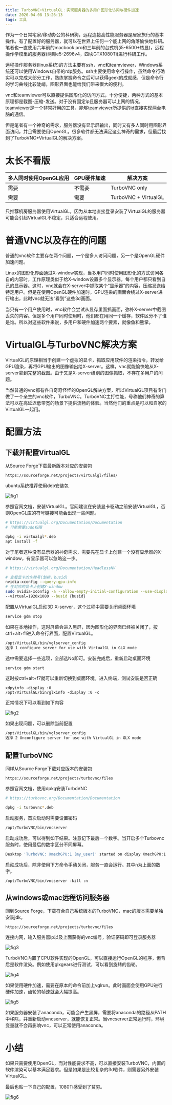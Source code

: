 ```yaml
---
title: TurboVNC+VirtualGL：实现服务器的多用户图形化访问与硬件加速
date: 2020-04-08 13:26:13
tags: 工具
---
```

作为一个日常宅家/移动办公的科研狗，远程连接高性能服务器是居家旅行的基本操作。有了配置好的服务器，就可以在世界上任何一个能上网的角落愉快地科研。笔者也一直使用六年前的macbook pro和三年前的台式机(i5-6500+核显)，远程操作学校里的服务器(两颗e5-2696v4，四块GTX1080Ti)进行科研工作。

远程操作服务器(linux系统)的方法主要有ssh，vnc和teamviewer，Windows系统还可以使用Windows自带的rdp服务。ssh主要使用命令行操作，虽然命令行确实可以完成大部分工作，熟练掌握命令之后可以获得geek的成就感，但是命令行的学习曲线比较陡峭，图形界面也能给我们带来很大的便利。

vnc和teamviewer可以直接提供图形化的访问方式，十分便捷，两种方式的基本原理都是截图-压缩-发送。对于没有固定ip且服务器可以上网的情况，teamviewer是一个非常好用的工具，能够teamviewer所提供的id直接实现两台电脑的通信。

但是笔者有一个神奇的需求，服务器没有显示屏输出，同时又有多人同时用图形界面访问，并且需要使用OpenGL。很多软件都无法满足这么神奇的需求，但最后找到了TurboVNC+VirtualGL的解决方案。

# 太长不看版

| 多人同时使用OpenGL应用 | GPU硬件加速 | 解决方案             |
| ---------------------- | ----------- | -------------------- |
| 需要                   | 不需要      | TurboVNC only        |
| 需要                   | 需要        | TurboVNC + VirtualGL |

只推荐机房服务器使用VirtualGL，因为从本地直接登录安装了VirtualGL的服务器可能会引起VirtualGL不稳定，只适合远程使用。

# 普通VNC以及存在的问题

普通的vnc软件主要存在两个问题，一个是多人访问问题，另一个是OpenGL硬件加速问题。

Linux的图形化界面通过X-window实现，当多用户同时使用图形化的方式访问各自的内容时，工作原理类似于给X-window设置多个显示器，每个用户都只看到自己的显示器。这时，vnc就会在X-server中抓取某个“显示器”的内容，压缩发送给特定用户。但是在使用OpenGL硬件加速时，GPU渲染的画面会绕过X-server进行输出，此时vnc就无法“看到”这些3d画面。

当只有一个用户使用时，vnc软件会尝试从显存里面抓画面，弥补X-server中截图丢失的内容。但是多个用户同时使用时，他们都在用同一个缓存，软件区分不了谁是谁。所以对这些软件来说，多用户和硬件加速两个要素，就像鱼和熊掌。

# VirtualGL与TurboVNC解决方案

VirtualGL的原理相当于创建一个虚拟的显卡，抓取应用软件的渲染指令，转发给GPU渲染，再将GPU输出的图像输出给X-server。这样，vnc就能愉快地从X-server拿到完整的截图。由于又是X-server级别的图像抓取，不存在多用户的问题。

当然普通的vnc都有各自奇奇怪怪的OpenGL解决方案，所以VirtualGL项目有专门做了一个亲生的vnc软件，TurboVNC。TurboVNC主打性能，号称他们神奇的算法可以在高延迟低带宽的场景下提供流畅的体验。当然他们的重点是可以和自家的VirtualGL一起用。

# 配置方法

## 下载并配置VirtualGL

从Source Forge下载最新版本对应的安装包

```
https://sourceforge.net/projects/virtualgl/files/
```

ubuntu系统推荐使用deb安装包

![fig1](fig1.png)

参照官网文档，安装VirtualGL。官网建议在安装显卡驱动之前安装VirtualGL，否则OpenGL库的符号链接可能会出现一些问题。

```bash
# https://virtualgl.org/Documentation/Documentation
# 可能需要sudo权限

dpkg -i virtualgl*.deb
apt install -f 
```

对于笔者这种没有显示器的神奇需求，需要先在显卡上创建一个没有显示器的X-window，有显示器可以忽略这一步。

```bash
# https://virtualgl.org/Documentation/HeadlessNV

# 查看显卡的车牌号(划掉，busid)
nvidia-xconfig --query-gpu-info
# 在对应的显卡上创建X-window
sudo nvidia-xconfig -a --allow-empty-initial-configuration --use-display-device=None
--virtual=1920x1080 --busid {busid}
```

配置从VirtualGL启动3D X-server，这个过程中需要关闭桌面环境

```bash
service gdm stop
```

如果在本地操作，这时屏幕会进入黑屏，因为图形化的界面已经被关闭了，按ctrl+alt+f1进入命令行界面，配置VirtualGL。

```bash
/opt/VirtualGL/bin/vglserver_config
选择 1 configure server for use with VirtualGL in GLX mode
```

途中需要选择一些选项，全部选No即可。安装完成后，重新启动桌面环境

```bash
service gdm start
```

这时按ctrl+alt+f7就可以重新切换到桌面环境。进入终端，测试安装是否正确

```
xdpyinfo -display :0
/opt/VirtualGL/bin/glxinfo -display :0 -c
```

正常情况下可以看到如下内容

![fig2](fig2.png)

如果出现问题，可以删除当前配置

```bash
/opt/VirtualGL/bin/vglserver_config
选择 2 Unconfigure server for use with VirtualGL in GLX mode
```

## 配置TurboVNC

同样从Source Forge下载对应版本的安装包

```
https://sourceforge.net/projects/turbovnc/files
```

参照官网文档，使用dpkg安装TurboVNC

```bash
# https://turbovnc.org/Documentation/Documentation

dpkg -i turbovnc*.deb
```

启动服务，首次启动时需要设置密码

```bash
/opt/TurboVNC/bin/vncserver
```

启动成功后，可以得到如下结果。注意记下最后一个数字。当开启多个Turbovnc服务时，使用最后的数字区分不同屏幕。

```bash
Desktop 'TurboVNC: XmechGPU:1 (my_user)' started on display XmechGPU:1
```

启动成功后，除非使用下方命令手动关闭，服务一直会运行。其中n为上面的数字。

```
/opt/TurboVNC/bin/vncserver -kill :n
```

## 从windows或mac远程访问服务器

回到Source Forge，下载符合自己系统版本的TurboVNC，mac的版本需要单独安装jdk。

```
https://sourceforge.net/projects/turbovnc/files
```

连接内网，输入服务器ip以及上面获得的vnc编号，验证密码即可登录服务器

![fig3](fig3.png)

TurboVNC内置了CPU软件实现的OpenGL，可以直接运行OpenGL的程序，但背后是软件渲染。例如使用glxgears进行测试，可以看到旋转的齿轮。

![fig4](fig4.png)

如果使用硬件加速，需要在原本的命令前加上vglrun。此时画面会使用GPU进行硬件加速，齿轮的帧速就会大幅提高。

![fig5](fig5.png)

如果服务器安装了anaconda，可能会产生黑屏，需要将anaconda的路径从PATH中移除，并重新启动vncserver，就能恢复正常。当vncserver正常运行时，环境变量就不会再影响vnc，可以正常使用anaconda。

# 小结

如果只需要使用OpenGL，而对性能要求不高，可以直接安装TurboVNC，内置的软件渲染可以基本满足要求。但是如果是比较复杂的3d软件，则需要另外安装VirtualGL。

最后也贴一下自己的配置，1080Ti感受到了贫穷。

![fig6](fig6.png)